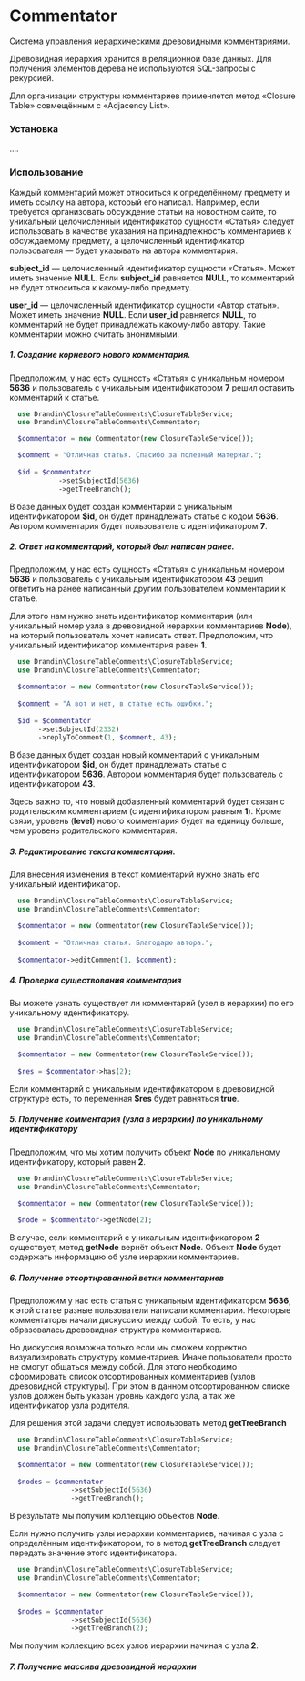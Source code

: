 # Commentator

Система управления иерархическими древовидными комментариями. 

Древовидная иерархия хранится в реляционной базе данных. Для получения элементов дерева не используются SQL-запросы с рекурсией.

Для организации структуры комментариев применяется метод «Closure Table» совмещённым с «Adjacency List».

### Установка

....

### Использование

Каждый комментарий может относиться к определённому предмету и иметь ссылку на автора, который  его написал. 
Например, если требуется организовать обсуждение статьи на новостном сайте, то уникальный целочисленный идентификатор сущности «Статья» следует использовать в качестве указания на принадлежность комментариев к обсуждаемому предмету, а целочисленный идентификатор пользователя — будет указывать на автора комментария.

**subject_id** — целочисленный идентификатор сущности «Статья». Может иметь значение **NULL**. Если **subject_id** равняется **NULL**, то комментарий не будет относиться к какому-либо предмету.

**user_id** — целочисленный идентификатор сущности «Автор статьи». Может иметь значение **NULL**. Если **user_id** равняется **NULL**, то комментарий не будет принадлежать какому-либо автору. Такие комментарии можно считать анонимными. 

##### 1. Создание корневого нового комментария.

Предположим, у нас есть сущность «Статья» с уникальным номером **5636** и пользователь c уникальным идентификатором **7** решил оставить комментарий к статье.   

```php
  use Drandin\ClosureTableComments\ClosureTableService;
  use Drandin\ClosureTableComments\Commentator;

  $commentator = new Commentator(new ClosureTableService());

  $comment = "Отличная статья. Спасибо за полезный материал.";
    
  $id = $commentator
            ->setSubjectId(5636)
            ->getTreeBranch();
```

В базе данных будет создан комментарий с уникальным идентификатором **$id**, он будет принадлежать статье с кодом **5636**. Автором комментария будет пользователь с идентификатором **7**.

##### 2. Ответ на комментарий, который был написан ранее.

Предположим, у нас есть сущность «Статья» с уникальным номером **5636** и пользователь с уникальным идентификатором **43** решил ответить на ранее написанный другим пользователем комментарий к статье.

Для этого нам нужно знать идентификатор комментария (или уникальный номер узла в древовидной иерархии комментариев **Node**), на который пользователь хочет написать ответ. Предположим, что уникальный идентификатор комментария равен **1**.
   
 ```php
   use Drandin\ClosureTableComments\ClosureTableService;
   use Drandin\ClosureTableComments\Commentator;
 
   $commentator = new Commentator(new ClosureTableService());
   
   $comment = "А вот и нет, в статье есть ошибки.";
   
   $id = $commentator
        ->setSubjectId(2332)
        ->replyToComment(1, $comment, 43);
 ```

В базе данных будет создан новый комментарий с уникальным идентификатором **$id**, он будет принадлежать статье с идентификатором **5636**. Автором комментария будет пользователь с идентификатором **43**.

Здесь важно то, что новый добавленный комментарий будет связан с родительским комментарием (с идентификатором равным **1**). Кроме связи, уровень (**level**) нового комментария будет на единицу больше, чем уровень родительского комментария. 


##### 3. Редактирование текста комментария.

Для внесения изменения в текст комментарий нужно знать его уникальный идентификатор.  

 ```php
   use Drandin\ClosureTableComments\ClosureTableService;
   use Drandin\ClosureTableComments\Commentator;
 
   $commentator = new Commentator(new ClosureTableService());
   
   $comment = "Отличная статья. Благодарю автора.";
   
   $commentator->editComment(1, $comment);
 ```

##### 4. Проверка существования комментария

Вы можете узнать существует ли комментарий (узел в иерархии) по его уникальному идентификатору.

 ```php
   use Drandin\ClosureTableComments\ClosureTableService;
   use Drandin\ClosureTableComments\Commentator;
 
   $commentator = new Commentator(new ClosureTableService());
   
   $res = $commentator->has(2);
 ```
Если комментарий с уникальным идентификатором в древовидной структуре есть, то переменная **$res** будет равняться **true**.

##### 5. Получение комментария (узла в иерархии) по уникальному идентификатору

Предположим, что мы хотим получить объект **Node** по уникальному идентификатору, который равен **2**.

 ```php
   use Drandin\ClosureTableComments\ClosureTableService;
   use Drandin\ClosureTableComments\Commentator;
 
   $commentator = new Commentator(new ClosureTableService());
   
   $node = $commentator->getNode(2);
 ```

В случае, если комментарий с уникальным идентификатором **2** существует, метод **getNode** вернёт объект **Node**. Объект **Node** будет содержать информацию об узле иерархии комментариев. 

##### 6. Получение отсортированной ветки комментариев

Предположим у нас есть статья с уникальным идентификатором **5636**, к этой статье разные пользователи написали комментарии. Некоторые комментаторы начали дискуссию между собой. То есть, у нас образовалась древовидная структура комментариев. 

Но дискуссия возможна только если мы сможем корректно визуализировать структуру комментариев. Иначе пользователи просто не смогут общаться между собой.
Для этого необходимо сформировать список отсортированных комментариев (узлов древовидной структуры). При этом в данном отсортированном списке узлов должен быть указан уровнь каждого узла, а так же идентификатор узла родителя.

Для решения этой задачи следует использовать метод **getTreeBranch**

 ```php
   use Drandin\ClosureTableComments\ClosureTableService;
   use Drandin\ClosureTableComments\Commentator;
 
   $commentator = new Commentator(new ClosureTableService());
   
   $nodes = $commentator
                ->setSubjectId(5636)
                ->getTreeBranch();
```

В результате мы получим коллекцию объектов **Node**.

Если нужно получить узлы иерархии комментариев, начиная с узла с определённым идентификатором, то в метод **getTreeBranch** следует передать значение этого идентификатора.

 ```php
   use Drandin\ClosureTableComments\ClosureTableService;
   use Drandin\ClosureTableComments\Commentator;
 
   $commentator = new Commentator(new ClosureTableService());
   
   $nodes = $commentator
                ->setSubjectId(5636)
                ->getTreeBranch(2);
```
Мы получим коллекцию всех узлов иерархии начиная с узла **2**.

##### 7. Получение массива древовидной иерархии


